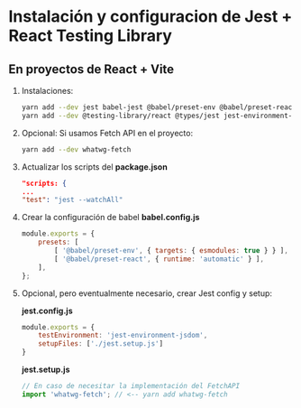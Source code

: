 # Instalación y configuracion de Jest + React Testing Library

## En proyectos de React + Vite

1. Instalaciones:

    ```bash
    yarn add --dev jest babel-jest @babel/preset-env @babel/preset-react 
    yarn add --dev @testing-library/react @types/jest jest-environment-jsdom
    ```

2. Opcional: Si usamos Fetch API en el proyecto:

    ```bash
    yarn add --dev whatwg-fetch
    ```

3. Actualizar los scripts del __package.json__

    ```json
    "scripts: {
    ...
    "test": "jest --watchAll"
    ```

4. Crear la configuración de babel __babel.config.js__

    ```js
    module.exports = {
        presets: [
            [ '@babel/preset-env', { targets: { esmodules: true } } ],
            [ '@babel/preset-react', { runtime: 'automatic' } ],
        ],
    };
    ```

5. Opcional, pero eventualmente necesario, crear Jest config y setup:

    __jest.config.js__

    ```js
    module.exports = {
        testEnvironment: 'jest-environment-jsdom',
        setupFiles: ['./jest.setup.js']
    }
    ```

    __jest.setup.js__

    ```js
    // En caso de necesitar la implementación del FetchAPI
    import 'whatwg-fetch'; // <-- yarn add whatwg-fetch
    ```
